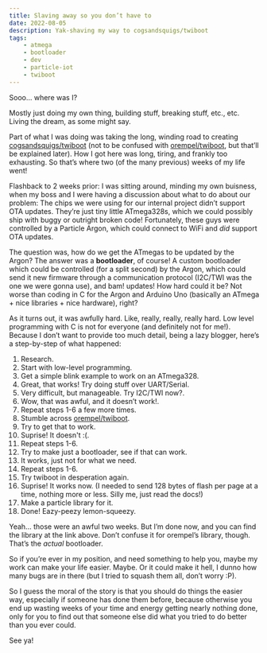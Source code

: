 ```yaml
---
title: Slaving away so you don’t have to
date: 2022-08-05
description: Yak-shaving my way to cogsandsquigs/twiboot
tags:
    - atmega
    - bootloader
    - dev
    - particle-iot
    - twiboot
---
```


Sooo… where was I?

Mostly just doing my own thing, building stuff, breaking stuff, etc., etc. Living the dream, as some might say.

Part of what I was doing was taking the long, winding road to creating [cogsandsquigs/twiboot](https://cogsandsquigs/twiboot) (not to be confused with [orempel/twiboot](https://github.com/orempel/twiboot), but that’ll be explained later). How I got here was long, tiring, and frankly too exhausting. So that’s where two (of the many previous) weeks of my life went!

Flashback to 2 weeks prior: I was sitting around, minding my own buisness, when my boss and I were having a discussion about what to do about our problem: The chips we were using for our internal project didn’t support OTA updates. They’re just tiny little ATmega328s, which we could possibly ship with buggy or outright broken code! Fortunately, these guys were controlled by a Particle Argon, which could connect to WiFi and _did_ support OTA updates.

The question was, how do we get the ATmegas to be updated by the Argon? The answer was a **bootloader**, of course! A custom bootloader which could be controlled (for a split second) by the Argon, which could send it new firmware through a communication protocol (I2C/TWI was the one we were gonna use), and bam! updates! How hard could it be? Not worse than coding in C for the Argon and Arduino Uno (basically an ATmega + nice libraries + nice hardware), right?

As it turns out, it was awfully hard. Like, really, really, really hard. Low level programming with C is not for everyone (and definitely not for me!). Because I don’t want to provide too much detail, being a lazy blogger, here’s a step-by-step of what happened:

1.  Research.
2.  Start with low-level programming.
3.  Get a simple blink example to work on an ATmega328.
4.  Great, that works! Try doing stuff over UART/Serial.
5.  Very difficult, but manageable. Try I2C/TWI now?.
6.  Wow, that was awful, and it doesn’t work!.
7.  Repeat steps 1-6 a few more times.
8.  Stumble across [orempel/twiboot](https://github.com/orempel/twiboot).
9.  Try to get that to work.
10. Suprise! It doesn't :(.
11. Repeat steps 1-6.
12. Try to make just a bootloader, see if that can work.
13. It works, just not for what we need.
14. Repeat steps 1-6.
15. Try twiboot in desperation again.
16. Suprise! It works now. (I needed to send 128 bytes of flash per page at a time, nothing more or less. Silly me, just read the docs!)
17. Make a particle library for it.
18. Done! Eazy-peezy lemon-squeezy.

Yeah... those were an awful two weeks. But I’m done now, and you can find the library at the link above. Don’t confuse it for orempel’s library, though. That’s the _actual_ bootloader.

So if you’re ever in my position, and need something to help you, maybe my work can make your life easier. Maybe. Or it could make it hell, I dunno how many bugs are in there (but I tried to squash them all, don’t worry :P).

So I guess the moral of the story is that you should do things the easier way, especially if someone has done them before, because otherwise you end up wasting weeks of your time and energy getting nearly nothing done, only for you to find out that someone else did what you tried to do better than you ever could.

See ya!
